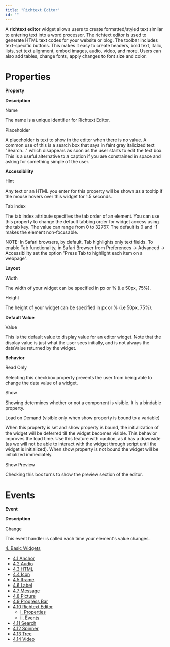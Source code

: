 ```yaml
---
title: "Richtext Editor"
id: ""
---
```


A **richtext editor** widget allows users to create formatted/styled text similar to entering text into a word processor. The richtext editor is used to generate HTML text codes for your website or blog. The toolbar includes text-specific buttons. This makes it easy to create headers, bold text, italic, lists, set text alignment, embed images, audio, video, and more. Users can also add tables, change fonts, apply changes to font size and color.

# Properties

**Property**

**Description**

Name

The name is a unique identifier for Richtext Editor.

Placeholder

A placeholder is text to show in the editor when there is no value. A common use of this is a search box that says in faint gray italicized text "Search..." which disappears as soon as the user starts to edit the text box. This is a useful alternative to a caption if you are constrained in space and asking for something simple of the user.

**Accessibility**

Hint

Any text or an HTML you enter for this property will be shown as a tooltip if the mouse hovers over this widget for 1.5 seconds.

Tab index

The tab index attribute specifies the tab order of an element. You can use this property to change the default tabbing order for widget access using the tab key. The value can range from 0 to 32767. The default is 0 and -1 makes the element non-focusable.

NOTE: In Safari browsers, by default, Tab highlights only text fields. To enable Tab functionality, in Safari Browser from Preferences -> Advanced -> Accessibility set the option "Press Tab to highlight each item on a webpage".

**Layout**

Width

The width of your widget can be specified in px or % (i.e 50px, 75%).

Height

The height of your widget can be specified in px or % (i.e 50px, 75%).

**Default Value**

Value

This is the default value to display value for an editor widget. Note that the display value is just what the user sees initially, and is not always the dataValue returned by the widget.

**Behavior**

Read Only

Selecting this checkbox property prevents the user from being able to change the data value of a widget.

Show

Showing determines whether or not a component is visible. It is a bindable property.

Load on Demand (visible only when show property is bound to a variable)

When this property is set and show property is bound, the initialization of the widget will be deferred till the widget becomes visible. This behavior improves the load time. Use this feature with caution, as it has a downside (as we will not be able to interact with the widget through script until the widget is initialized). When show property is not bound the widget will be initialized immediately.

Show Preview

Checking this box turns to show the preview section of the editor.

# Events

**Event**

**Description**

Change

This event handler is called each time your element's value changes.

[4\. Basic Widgets](/learn/app-development/widgets/widget-library/#basic)

- [4.1 Anchor](/learn/app-development/widgets/basic/anchor/)
- [4.2 Audio](/learn/app-development/widgets/media-widgets/)
- [4.3 HTML](/learn/app-development/widgets/basic/html/)
- [4.4 Icon](/learn/app-development/widgets/basic/icon/)
- [4.5 Iframe](/learn/app-development/widgets/basic/iframe/)
- [4.6 Label](/learn/app-development/widgets/basic/label/)
- [4.7 Message](/learn/app-development/widgets/basic/message/)
- [4.8 Picture](/learn/app-development/widgets/media-widgets/)
- [4.9 Progress Bar](/learn/app-development/widgets/basic/progress-bar/)
- [4.10 Richtext Editor](/learn/app-development/widgets/basic/richtext-editor/)
    - [i. Properties](#properties)
    - [ii. Events](#events)
- [4.11 Search](/learn/app-development/widgets/basic/search/)
- [4.12 Spinner](/learn/app-development/widgets/basic/spinner/)
- [4.13 Tree](/learn/app-development/widgets/basic/tree/)
- [4.14 Video](/learn/app-development/widgets/media-widgets/)
